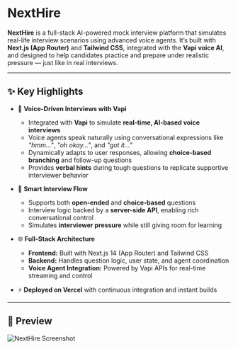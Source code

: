# NextHire

**NextHire** is a full-stack AI-powered mock interview platform that simulates real-life interview scenarios using advanced voice agents. It’s built with **Next.js (App Router)** and **Tailwind CSS**, integrated with the **Vapi voice AI**, and designed to help candidates practice and prepare under realistic pressure — just like in real interviews.

---

## ✨ Key Highlights

- 🎤 **Voice-Driven Interviews with Vapi**
  - Integrated with **Vapi** to simulate **real-time, AI-based voice interviews**
  - Voice agents speak naturally using conversational expressions like _"hmm..."_, _"oh okay..."_, and _"got it..."_
  - Dynamically adapts to user responses, allowing **choice-based branching** and follow-up questions
  - Provides **verbal hints** during tough questions to replicate supportive interviewer behavior

- 🧠 **Smart Interview Flow**
  - Supports both **open-ended** and **choice-based** questions
  - Interview logic backed by a **server-side API**, enabling rich conversational control
  - Simulates **interviewer pressure** while still giving room for learning

- 🌐 **Full-Stack Architecture**
  - **Frontend:** Built with Next.js 14 (App Router) and Tailwind CSS
  - **Backend:** Handles question logic, user state, and agent coordination
  - **Voice Agent Integration:** Powered by Vapi APIs for real-time streaming and control

- ⚡ **Deployed on Vercel** with continuous integration and instant builds

---

## 📸 Preview

![NextHire Screenshot](public/demo-screenshot.png)
